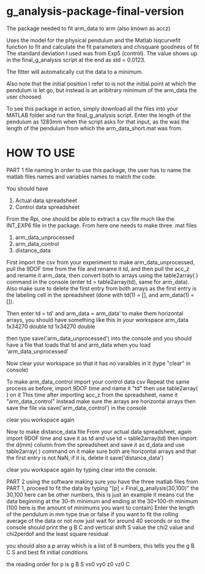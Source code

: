 # g_analysis-package-final-version
The package needed to fit arm_data to arm (also known as accz)

Uses the model for the physical pendulum and the Matlab lsqcurvefit function to fit and calculate the fit parameters and chisquare goodness of fit
The standard deviation I used was from Exp5 (control). The value shows up in the final_g_analysis script at the end as std = 0.0123.

The fitter will automatically cut the data to a minimum.

Also note that the initial position I refer to is not the initial point at which the pendulum is let go, but instead is an aribitrary minimum of the arm_data the user choosed.

To see this package in action, simply download all the files into your MATLAB folder and run the final_g_analysis script.
Enter the length of the pendulum as 1283mm when the script asks for that input, as the was the length of the pendulum from which the arm_data_short.mat was from.


# HOW TO USE

PART 1 file naming
In order to use this package, the user has to name the matlab files names and variables names to match the code.

You should have
1) Actual data spreadsheet
2) Control data spreadsheet

From the Rpi, one should be able to extract a csv file much like the INT_EXP6 file in the package.
From here one needs to make three .mat files
1) arm_data_unprocessed
2) arm_data_control
3) distance_data

First import the csv from your experiment
to make arm_data_unprocessed, pull the 9DOF time from the file and rename it td, and then pull the acc_z and rename it arm_data, then convert both to arrays using the table2array( ) command in the console (enter td = table2array(td), same for arm_data). Also make sure to delete the first entry from both arrays as the first entry is the labeling cell in the spreadsheet (done with td(1) = [], and arm_data(1) = []).

Then enter td = td'  and  arm_data = arm_data' to make them horizontal arrays, you should have something like this in your workspace
arm_data  1x34270 double
td        1x34270 double

then type save('arm_data_unprocessed') into the console and you should have a file that loads that td and arm_data when you load 'arm_data_unprocessed'

Now clear your workspace so that it has no varaibles in it (type "clear" in console)

To make arm_data_control 
import your control data csv
Repeat the same process as before, import 9DOF time and name it "td" then use table2array( ) on it
This time after importing acc_z from the spreadsheet, name it "arm_data_control" instead
make sure the arrays are horizontal arrays
then save the file via save('arm_data_control') in the console

clear you workspace again


Now to make distance_data file
From your actual data spreadsheet, again import 9DOF time and save it as td and use td = table2array(td)
then import the d(mm) column from the spreadsheet and save it as d_data and use table2array( ) command on it
make sure both are horizontal arrays
and that the first entry is not NaN, if it is, delete it
save('distance_data')

clear you workspace again by typing clear into the console.



PART 2 using the software
making sure you have the three matlab files from PART 1, proceed to fit the data by typing "[p] = Final_g_analysis(30,100)" 
the 30,100 here can be other numbers, this is just an example
it means cut the data beginning at the 30-th minimum and ending at the 30+100-th minimum (100 here is the amount of minimums you want to contain)
Enter the length of the pendulum in mm
type true or false if you want to fit the rolling average of the data or not
now just wait for around 40 seconds or so
the console should print the g B C and vertical shift S value
the chi2 value and chi2perdof and the least square residual
 
you should also a p array which is a list of 8 numbers, this tells you the g B C S and best fit initial conditions

the reading order for p is
g B S vx0 vy0 z0 vz0 C

